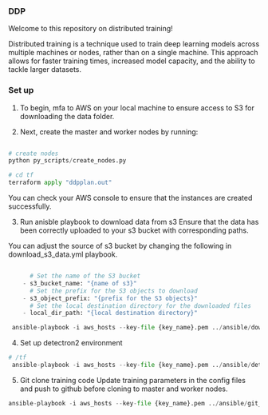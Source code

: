 ### DDP
Welcome to this repository on distributed training!

Distributed training is a technique used to train deep learning models across multiple machines or nodes, rather than on a single machine. This approach allows for faster training times, increased model capacity, and the ability to tackle larger datasets.

### Set up
1. To begin, mfa to AWS on your local machine to ensure access to S3 for downloading the data folder.

2. Next, create the master and worker nodes by running: 

```python

# create nodes
python py_scripts/create_nodes.py

# cd tf
terraform apply "ddpplan.out"

```

You can check your AWS console to ensure that the instances are created successfully.

3. Run anisble playbook to download data from s3
Ensure that the data has been correctly uploaded to your s3 bucket with corresponding paths.

You can adjust the source of s3 bucket by changing the following in download_s3_data.yml playbook.

```python

      # Set the name of the S3 bucket
    - s3_bucket_name: "{name of s3}"
      # Set the prefix for the S3 objects to download
    - s3_object_prefix: "{prefix for the S3 objects}"
      # Set the local destination directory for the downloaded files
    - local_dir_path: "{local destination directory}"

```

```python
 ansible-playbook -i aws_hosts --key-file {key_name}.pem ../ansible/download_s3_data.yml

```

4. Set up detectron2 environment

```python
# /tf 
 ansible-playbook -i aws_hosts --key-file {key_name}.pem ../ansible/detectron.yml

```

5. Git clone training code 
Update training parameters in the config files and push to github before cloning to master and worker nodes.

```python
ansible-playbook -i aws_hosts --key-file {key_name}.pem ../ansible/git_clone.yml

```

